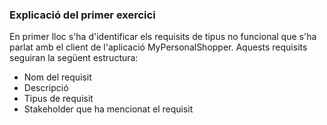 ### Explicació del primer exercici
En primer lloc s'ha d'identificar els requisits de tipus no funcional que s'ha parlat amb el client de l'aplicació MyPersonalShopper. Aquests requisits seguiran la següent estructura:
- Nom del requisit
- Descripció
- Tipus de requisit
- Stakeholder que ha mencionat el requisit

